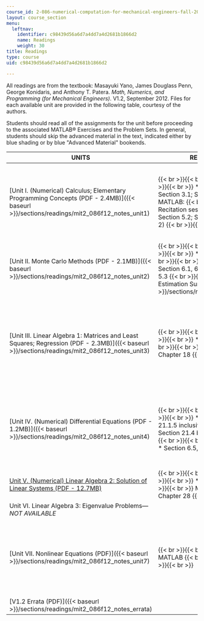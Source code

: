 ```yaml
---
course_id: 2-086-numerical-computation-for-mechanical-engineers-fall-2012
layout: course_section
menu:
  leftnav:
    identifier: c98439d56a6d7a4dd7a4d2681b1866d2
    name: Readings
    weight: 30
title: Readings
type: course
uid: c98439d56a6d7a4dd7a4d2681b1866d2

---
```


All readings are from the textbook: Masayuki Yano, James Douglass Penn, George Konidaris, and Anthony T. Patera. _Math, Numerics, and Programming (for Mechanical Engineers)_. V1.2, September 2012. Files for each available unit are provided in the following table, courtesy of the authors.

Students should read all of the assignments for the unit before proceeding to the associated MATLAB® Exercises and the Problem Sets. In general, students should skip the advanced material in the text, indicated either by blue shading or by blue "Advanced Material" bookends.

| UNITS | READING ASSIGNMENTS | SUPPORTING VIDEOS |
| --- | --- | --- |
| [Unit I. (Numerical) Calculus; Elementary Programming Concepts (PDF - 2.4MB)]({{< baseurl >}}/sections/readings/mit2_086f12_notes_unit1) |  {{< br >}}{{< br >}} Math and Numerics: {{< br >}}{{< br >}} *   Chapter 1{{< br >}}*   Section 2.1; Section 3.1; Section 7.1 {{< br >}}{{< br >}} MATLAB: {{< br >}}{{< br >}} *   Chapter 4 (for Recitation session 1){{< br >}}*   Section 5.1; Section 5.2; Section 5.4 (for Recitation session 2) {{< br >}}{{< br >}}  | [The Macro-Me-Robot^1]({{< baseurl >}}/sections/readings/the-macro-me-robot-1) {{< br >}}{{< br >}} Video of a 2.086 robot performing IR range finding and odometry. (Courtesy of James Penn. Used with permission.) {{< br >}}{{< br >}}  |
| [Unit II. Monte Carlo Methods (PDF - 2.1MB)]({{< baseurl >}}/sections/readings/mit2_086f12_notes_unit2) |  {{< br >}}{{< br >}} Math and Numerics: {{< br >}}{{< br >}} *   Chapters 8, 9, 10, 11, 12, 14 {{< br >}}{{< br >}} MATLAB: {{< br >}}{{< br >}} *   Section 6.1, 6.2, 6.3, and 6.4{{< br >}}*   Section 5.3 {{< br >}}{{< br >}} [Bernoulli/Area Estimation Summary (PDF)]({{< baseurl >}}/sections/readings/mit2_086f12_unit2_bern) | &nbsp; |
| [Unit III. Linear Algebra 1: Matrices and Least Squares; Regression (PDF - 2.3MB)]({{< baseurl >}}/sections/readings/mit2_086f12_notes_unit3) |  {{< br >}}{{< br >}} Math and Numerics: {{< br >}}{{< br >}} *   Chapters 11, 15, 16, 17, 19 {{< br >}}{{< br >}} MATLAB: {{< br >}}{{< br >}} *   Chapter 18 {{< br >}}{{< br >}}  |  {{< br >}}{{< br >}} [The Macro-Me-Robot: Friction Test]({{< baseurl >}}/sections/readings/the-macro-me-robot-friction-test) {{< br >}}{{< br >}} Video of a 2.086 robot attempting to push a load on two different surfaces. (Courtesy of James Penn. Used with permission.) {{< br >}}{{< br >}}  |
| [Unit IV. (Numerical) Differential Equations (PDF - 1.2MB)]({{< baseurl >}}/sections/readings/mit2_086f12_notes_unit4) |  {{< br >}}{{< br >}} Math and Numerics: {{< br >}}{{< br >}} *   Chapter 20; Sections 21.1.1 to 21.1.5 inclusive; Section 21.2; page 348; Section 21.4 but only the first two paragraphs. {{< br >}}{{< br >}} MATLAB: {{< br >}}{{< br >}} *   Section 6.5, Section 6.6. {{< br >}}{{< br >}}  |  {{< br >}}{{< br >}} [Macro-Me-Suspension]({{< baseurl >}}/sections/readings/macro-me-suspension) {{< br >}}{{< br >}} Video of a 2.086 robot driving over a small bump at three different velocities. (Courtesy of James Penn. Used with permission.) {{< br >}}{{< br >}}  |
| [Unit V. (Numerical) Linear Algebra 2: Solution of Linear Systems (PDF - 12.7MB)](/ans7870/2/2.086/F12/MIT2_086F12_notes_unit5.pdf) |  {{< br >}}{{< br >}} Math and Numerics: {{< br >}}{{< br >}} *   Chapters 24, 25, 26, 27 {{< br >}}{{< br >}} MATLAB: {{< br >}}{{< br >}} *   Chapter 28 {{< br >}}{{< br >}}  | &nbsp; |
| Unit VI. Linear Algebra 3: Eigenvalue Problems—_NOT AVAILABLE_ | &nbsp; |
| [Unit VII. Nonlinear Equations (PDF)]({{< baseurl >}}/sections/readings/mit2_086f12_notes_unit7) |  {{< br >}}{{< br >}} Math and Numerics, and MATLAB {{< br >}}{{< br >}} *   Chapter 29 {{< br >}}{{< br >}}  |  {{< br >}}{{< br >}} [Robot Arm Demo]({{< baseurl >}}/sections/readings/robot-arm-demo) {{< br >}}{{< br >}} Video of a 2.086 robot arm tracking a specified trajectory. (Courtesy of James Penn. Used with permission.) {{< br >}}{{< br >}}  |
| [V1.2 Errata (PDF)]({{< baseurl >}}/sections/readings/mit2_086f12_notes_errata) | &nbsp; |